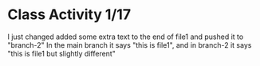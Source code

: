 # Class Activity 1/17

I just changed added some extra text to the end of file1 and pushed it to "branch-2"
In the main branch it says "this is file1", and in branch-2 it says "this is file1 but
slightly different"
